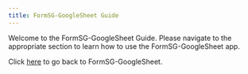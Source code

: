 ```yaml
---
title: FormSG-GoogleSheet Guide
---
```


Welcome to the FormSG-GoogleSheet Guide. Please navigate to the appropriate section to learn how to use the FormSG-GoogleSheet app.

Click [here](https://formsg-gsheet.herokuapp.com/) to go back to FormSG-GoogleSheet.
